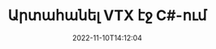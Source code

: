 ---
############################# Static ############################
layout: "auto-gen-merger"
date: 2022-11-10T14:12:04
draft: false
otherformats: mhtml odp ods odt one otp ott pdf pps ppsx ppt pptx rtf tex vdx vsdm

############################# Head ############################
head_title: "Արտահանել VTX էջ C#-ում"
head_description: "Արագ հանեք էջերը VTX ֆայլից C#-ում: Պահպանեք ընտրված էջերը պարունակող նոր փաստաթուղթը՝ օգտագործելով փաստաթղթերի միաձուլման API:"

############################# Header ############################
title: "Արտահանել VTX էջ C#-ում"
description: "Հանեք VTX էջեր .NET կոդով մի քանի տողով:"
bg_image: "https://cms.admin.containerize.com/templates/aspose/App_Themes/V3/images/bg/header1.png"
bg_overlay: false
button:
    enable: true
    icon: "fas fa-arrow-down"
    label: "Ներբեռնեք անվճար փորձաշրջան"
    link: "https://downloads.groupdocs.com/merger/net"

############################# SubMenu ############################
submenu:
    enable: true

    left:
        img_alt: "GroupDocs.Merger for .NET"
        image: "https://cms.admin.containerize.com/templates/groupdocs/images/product-logos/90x90-noborder/groupdocs-merger-net.png"
        product: "GroupDocs.Merger"
        platform: ".NET"

    middle:
        button:

            # button loop
            - link: "https://apireference.groupdocs.com/merger/net"
              text: "API հղում"

            # button loop
            - link: "https://github.com/groupdocs-merger"
              text: "Կոդի օրինակներ"

            # button loop
            - link: "https://products.groupdocs.app/merger/family"
              text: "Կենդանի Դեմոներ"

            # button loop
            - link: "https://purchase.groupdocs.com/pricing/merger/net"
              text: "Գնագոյացում"

    right:
        link_download: "https://downloads.groupdocs.com/merger"
        link_learn: "https://docs.groupdocs.com/merger/net"
        link_buy: "https://purchase.groupdocs.com"

############################# About ############################
about:
    enable: true
    title: "GroupDocs.Merger for .NET API-ի մասին"
    content: |
        [GroupDocs.Merger for .NET](/hy/merger/net/) առաջարկում է պարզ լուծում` անվտանգ միաձուլվելու և բաժանելու փաստաթղթերի լայն շրջանակի, ներառյալ PDF, Microsoft Office (Word, Excel, PowerPoint): , OneNote), OpenDocument, HTML, պատկերներ և շատ ուրիշներ .NET հավելվածներում: Կոդից ընդամենը մի քանի տող ավելացնելով, կատարեք փաստաթղթերի մի քանի գործողություններ, ինչպիսիք են տեղափոխել, հեռացնել, պտտել, փոխանակել, հանել կամ փոխել փաստաթղթերի էջերի կողմնորոշումը: Փաստաթղթերի միաձուլման API-ն աջակցում է նաև փաստաթղթերի էջերի նախադիտումը որպես պատկեր՝ փաստաթղթի կառուցվածքը, ձևաչափումը և էջի բովանդակությունը վերլուծելու համար:
        
        GroupDocs.Merger API-ն ճիշտ ընտրություն է կորպորատիվ լուծումների համար, որոնք կարիք ունեն ֆայլերի էջի արդյունահանման գործառույթների: Այս API-ները լավ աջակցվում են բոլոր հիմնական օպերացիոն համակարգերում և հարթակներում, ներառյալ {{ Runtime}}:

############################# Steps ############################
steps:
    enable: true
    title_left: "Արտահանել VTX ֆայլի էջեր .NET-ում"
    content_left: |
        [GroupDocs.Merger for .NET](/hy/merger/net/) հեշտացնում է C# մշակողների համար ցանկալի էջերը հանել VTX ֆայլից և պահպանել այն որպես ընտրված էջերը պարունակող նոր ֆայլ՝ կատարելով մի քանի հեշտ քայլ:
        
        * Նախաձեռնեք **ExtractOptions** էջերի համարները, որոնք պետք է հայտնվեն ստացված փաստաթղթում:
        * Ստեղծեք **Merger** նոր օրինակ և փոխանցեք աղբյուրի փաստաթղթի ուղին որպես կոնստրուկտորի պարամետր:
        * Զանգահարեք **ExtractPages** և փոխանցեք **ExtractOptions** օբյեկտը:
        * Զանգահարեք **Պահպանել** և նշեք ֆայլի ուղին՝ ստացված փաստաթուղթը պահպանելու համար:

    title_right: "Համակարգի պահանջները"
    content_right: |
        GroupDocs.Merger for .NET API-ներն աջակցվում են բոլոր հիմնական հարթակներում և օպերացիոն համակարգերում: Նախքան ստորև նշված կոդը գործարկելը, խնդրում ենք համոզվել, որ ձեր համակարգում տեղադրված են հետևյալ նախադրյալները.

        * Օպերացիոն համակարգեր՝ Microsoft Windows, Linux, MacOS
        * Զարգացման միջավայրեր՝ Visual Studio, Xamarin, MonoDevelop
        * Շրջանակներ: .NET Framework, .NET Standard, .NET Core, Mono
        * Ներբեռնեք GroupDocs.Merger for .NET-ի վերջին տարբերակը [NuGet]-ից (https://www.nuget.org/packages/groupdocs.merger)
         
    code: |
     {{% merger/additional-styles %}}
     {{< merger/code-merger title="Ինչպես հանել VTX ֆայլի էջեր՝ օգտագործելով C# օրինակ կոդը">}}

        ```csharp    
        // Արտահանեք VTX ֆայլի էջեր՝ օգտագործելով GroupDocs.Merger API
        // Նախաձեռնեք ExtractOptions դասը ընտրված էջերի համարներով
        ExtractOptions extractOptions = new ExtractOptions(new int[] { 2, 5 });

        // Ակնթարթային միաձուլում VTX փաստաթղթով
        using (Merger merger = new Merger("input.vtx"))
          {
            // Զանգահարեք ExtractPages մեթոդը և փոխանցեք ExtractOptions օբյեկտը դրան
            merger.ExtractPages(extractOptions);
    
            // Զանգահարեք Save մեթոդը՝ ելքային փաստաթուղթը հանված էջերով պահպանելու համար
            merger.Save("output.vtx");
          }
        ```
     {{< /merger/code-merger >}}

############################# Demos ############################
demos:
    enable: true
    title: "Կենդանի ցուցադրություններ. հանեք VTX էջեր առցանց"
    content: |
       Հանեք VTX ֆայլի էջեր հենց հիմա՝ այցելելով [GroupDocs.Merger Live Demos](https://products.groupdocs.app/splitter/exttract-pages/vtx) կայքը:
       Կենդանի ցուցադրությունն ունի հետևյալ առավելությունները.
        
############################# About Formats ############################
about_formats:
    enable: true

############################# More Formats ############################
more_formats:
    enable: true
    title: "Քաղեք էջերը փաստաթղթերի այլ ձևաչափերից"
    content: |
        .NET փաստաթղթերը միաձուլվում և բաժանվում են API ֆայլերի ձևաչափերի և պատկերների համար: Քաղեք ֆայլի հայտնի ձևաչափերից մի քանիսը, ինչպես նշված է ստորև:

############################# Back to top ###############################
back_to_top:
    enable: true
---